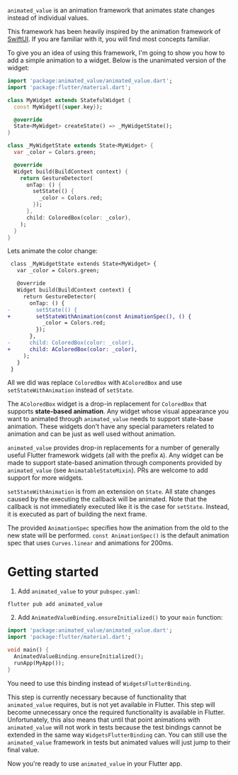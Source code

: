 `animated_value` is an animation framework that animates state changes instead
of individual values.

This framework has been heavily inspired by the animation framework of
[SwiftUI][swiftui animation framework]. If you are familiar with it, you will
find most concepts familiar.

To give you an idea of using this framework, I'm going to show you how to add a
simple animation to a widget. Below is the unanimated version of the widget:

```dart
import 'package:animated_value/animated_value.dart';
import 'package:flutter/material.dart';

class MyWidget extends StatefulWidget {
  const MyWidget({super.key});

  @override
  State<MyWidget> createState() => _MyWidgetState();
}

class _MyWidgetState extends State<MyWidget> {
  var _color = Colors.green;

  @override
  Widget build(BuildContext context) {
    return GestureDetector(
      onTap: () {
        setState(() {
          _color = Colors.red;
        });
      },
      child: ColoredBox(color: _color),
    );
  }
}
```

Lets animate the color change:

```diff
 class _MyWidgetState extends State<MyWidget> {
   var _color = Colors.green;

   @override
   Widget build(BuildContext context) {
     return GestureDetector(
       onTap: () {
-        setState(() {
+        setStateWithAnimation(const AnimationSpec(), () {
           _color = Colors.red;
         });
       },
-      child: ColoredBox(color: _color),
+      child: AColoredBox(color: _color),
     );
   }
 }
```

All we did was replace `ColoredBox` with `AColoredBox` and use
`setStateWithAnimation` instead of `setState`.

The `AColoredBox` widget is a drop-in replacement for `ColoredBox` that supports
**state-based animation**. Any widget whose visual appearance you want to
animated through `animated_value` needs to support state-base animation. These
widgets don't have any special parameters related to animation and can be just
as well used without animation.

`animated_value` provides drop-in replacements for a number of generally useful
Flutter framework widgets (all with the prefix `A`). Any widget can be made to
support state-based animation through components provided by `animated_value`
(see `AnimatableStateMixin`). PRs are welcome to add support for more widgets.

`setStateWithAnimation` is from an extension on `State`. All state changes
caused by the executing the callback will be animated. Note that the callback is
not immediately executed like it is the case for `setState`. Instead, it is
executed as part of building the next frame.

The provided `AnimationSpec` specifies how the animation from the old to the new
state will be performed. `const AnimationSpec()` is the default animation spec
that uses `Curves.linear` and animations for 200ms.

# Getting started

1. Add `animated_value` to your `pubspec.yaml`:

```shell
flutter pub add animated_value
```

2. Add `AnimatedValueBinding.ensureInitialized()` to your `main` function:

```dart
import 'package:animated_value/animated_value.dart';
import 'package:flutter/material.dart';

void main() {
  AnimatedValueBinding.ensureInitialized();
  runApp(MyApp());
}
```

You need to use this binding instead of `WidgetsFlutterBinding`.

This step is currently necessary because of functionality that `animated_value`
requires, but is not yet available in Flutter. This step will become unnecessary
once the required functionality is available in Flutter. Unfortunately, this
also means that until that point animations with `animated_value` will not work
in tests because the test bindings cannot be extended in the same way
`WidgetsFlutterBinding` can. You can still use the `animated_value` framework in
tests but animated values will just jump to their final value.

Now you're ready to use `animated_value` in your Flutter app.

[swiftui animation framework]:
  https://developer.apple.com/documentation/swiftui/animations
